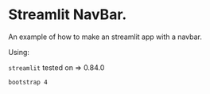 # Streamlit NavBar.

An example of how to make an streamlit app with a navbar.

Using:

`streamlit` tested on => 0.84.0

`bootstrap 4` 